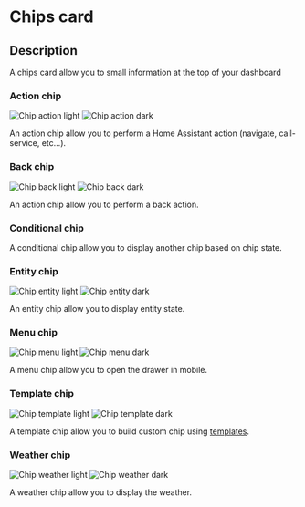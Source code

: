 # Chips card

## Description

A chips card allow you to small information at the top of your dashboard

### Action chip

![Chip action light](../images/chip-action-light.png)
![Chip action dark](../images/chip-action-dark.png)

An action chip allow you to perform a Home Assistant action (navigate, call-service, etc...).

### Back chip

![Chip back light](../images/chip-back-light.png)
![Chip back dark](../images/chip-back-dark.png)

An action chip allow you to perform a back action.

### Conditional chip

A conditional chip allow you to display another chip based on chip state.

### Entity chip

![Chip entity light](../images/chip-entity-light.png)
![Chip entity dark](../images/chip-entity-dark.png)

An entity chip allow you to display entity state.

### Menu chip

![Chip menu light](../images/chip-menu-light.png)
![Chip menu dark](../images/chip-menu-dark.png)

A menu chip allow you to open the drawer in mobile.

### Template chip

![Chip template light](../images/chip-template-light.png)
![Chip template dark](../images/chip-template-dark.png)

A template chip allow you to build custom chip using [templates](https://www.home-assistant.io/docs/configuration/templating/).

### Weather chip

![Chip weather light](../images/chip-weather-light.png)
![Chip weather dark](../images/chip-weather-dark.png)

A weather chip allow you to display the weather.
